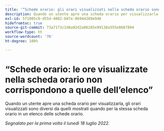```yaml
---
title: '“Schede orario: gli orari visualizzati nella scheda orario sono diversi da quelli presenti nell''elenco le ore visualizzate nella scheda orario non corrispondono a quelle dell’elenco”'
description: Quando un utente apre una scheda orario per visualizzarla, gli orari visualizzati sono diversi da quelli mostrati quando per la stessa scheda orario in un elenco delle schede orario.
exl-id: 5f1005c0-d55d-4082-b07e-86944289e946
hidefromtoc: true
source-git-commit: 73a7173c2d8a92d2a06285e99138a555e8687894
workflow-type: ht
source-wordcount: '76'
ht-degree: 100%

---
```


# “Schede orario: le ore visualizzate nella scheda orario non corrispondono a quelle dell’elenco”

Quando un utente apre una scheda orario per visualizzarla, gli orari visualizzati sono diversi da quelli mostrati quando per la stessa scheda orario in un elenco delle schede orario.

_Segnalato per la prima volta il lunedì 18 luglio 2022._
